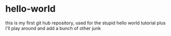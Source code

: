 # hello-world
this is my first git hub repository, used for the stupid hello world tutorial plus I'll play around and add a bunch of other junk
